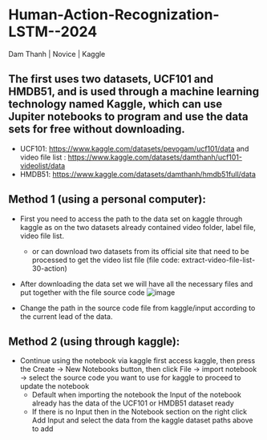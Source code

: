 # Human-Action-Recognization-LSTM--2024
Dam Thanh | Novice | Kaggle
## The first uses two datasets, UCF101 and HMDB51, and is used through a machine learning technology named Kaggle, which can use Jupiter notebooks to program and use the data sets for free without downloading.
- UCF101: https://www.kaggle.com/datasets/pevogam/ucf101/data and video file list : https://www.kaggle.com/datasets/damthanh/ucf101-videolist/data
-	HMDB51: https://www.kaggle.com/datasets/damthanh/hmdb51full/data

## Method 1 (using a personal computer):
- First you need to access the path to the data set on kaggle through kaggle as on the two datasets already contained video folder, label file, video file list.
  * or can download two datasets from its official site that need to be processed to get the video list file (file code: extract-video-file-list-30-action)
- After downloading the data set we will have all the necessary files and put together with the file source code
  ![image](https://github.com/buithanhdam/Human-Action-Recognization-LSTM-2024/assets/76465481/dfec1e1c-86cc-41fa-af89-328d41b80447)

- Change the path in the source code file from kaggle/input according to the current lead of the data.

## Method 2 (using through kaggle):
- Continue using the notebook via kaggle first access kaggle, then press the Create -> New Notebooks button, then click File -> import notebook -> select the source code you want to use for kaggle to proceed to update the notebook
  * Default when importing the notebook the Input of the notebook already has the data of the UCF101 or HMDB51 dataset ready
  * If there is no Input then in the Notebook section on the right click Add Input and select the data from the kaggle dataset paths above to add
